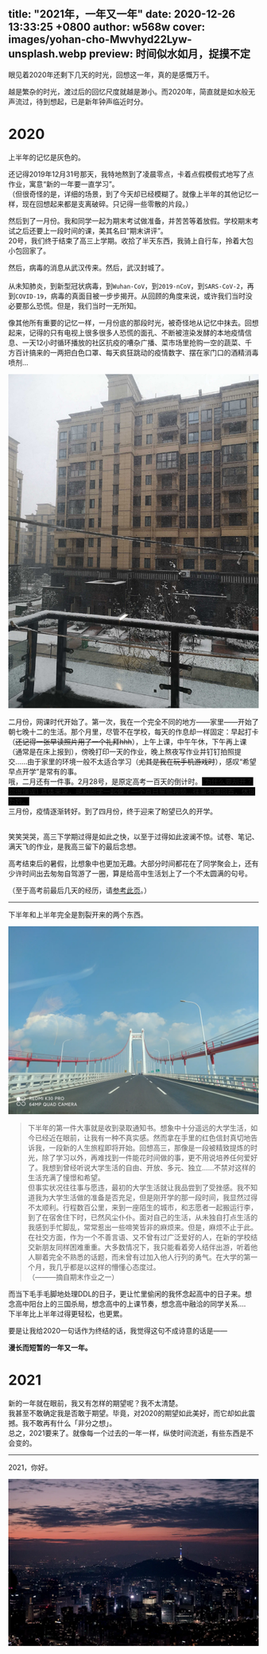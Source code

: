 title: "2021年，一年又一年"
date: 2020-12-26 13:33:25 +0800
author: w568w
cover: images/yohan-cho-Mwvhyd22Lyw-unsplash.webp
preview: 时间似水如月，捉摸不定
---

眼见着2020年还剩下几天的时光，回想这一年，真的是感慨万千。  
  
越是繁杂的时光，渡过后的回忆尺度就越是渺小。而2020年，简直就是如水般无声流过，待到想起，已是新年钟声临近时分。  

# 2020 
上半年的记忆是灰色的。  
  
还记得2019年12月31号那天，我特地熬到了凌晨零点，卡着点假模假式地写了点作业，寓意“新的一年要一直学习”。  
（但很奇怪的是，详细的场景，到了今天却已经模糊了。就像上半年的其他记忆一样，现在回想起来都是支离破碎。只记得一些零散的片段。）  
  
  
然后到了一月份。我和同学一起为期末考试做准备，并苦苦等着放假。学校期末考试之后还要上一段时间的课，美其名曰“期末讲评”。  
20号，我们终于结束了高三上学期。收拾了半天东西，我骑上自行车，拎着大包小包回家了。  
  
然后，病毒的消息从武汉传来。然后，武汉封城了。  
</br>
从未知肺炎，到新型冠状病毒，到`Wuhan-CoV`，到`2019-nCoV`，到`SARS-CoV-2`，再到`COVID-19`，病毒的真面目被一步步揭开。从回顾的角度来说，或许我们当时没必要那么恐慌。但是，我们当时一无所知。  
  
像其他所有重要的记忆一样，一月份底的那段时光，被奇怪地从记忆中抹去。回想起来，记得的只有电视上很多很多人恐慌的面孔、不断被渲染发酵的本地疫情信息、一天12小时循环播放的社区抗疫的嘈杂广播、菜市场里抢购一空的蔬菜、千方百计搞来的一两把白色口罩、每天疯狂跳动的疫情数字、摆在家门口的酒精消毒喷剂...  
  
![2020年2月15日，摄于家中](images/winter-house.jpg)

二月份，网课时代开始了。第一次，我在一个完全不同的地方——家里——开始了朝七晚十二的生活。那个月里，尽管不在学校，每天的作息却一样固定：早起打卡（~~还记得一张早读照片用了一个礼拜hhh~~），上午上课，中午午休，下午再上课（通常是在床上报到），傍晚打印一天的作业，晚上熬夜写作业并钉钉拍照提交......由于家里的环境一般不太适合学习（~~尤其是我在玩手机游戏时~~），感叹“希望早点开学”是常有的事。  
哦，二月还有一件事。2月28号，是原定高考一百天的倒计时。<span style="background-color:black">(为什么要刮开？你很懂诶) 具体来说，是和同学一起做了一个百日誓师视频...往事不堪回首，休提为妙。</span>   
三月份，疫情逐渐转好。到了四月份，终于迎来了盼望已久的开学。   
</br>

笑笑哭哭，高三下学期过得是如此之快，以至于过得如此波澜不惊。试卷、笔记、满天飞的作业，是我高三留下的最后念想。  

高考结束后的暑假，比想象中也更加无趣。大部分时间都花在了同学聚会上，还有少许时间出去匆匆自驾游了一圈，算是给高中生活划上了一个不太圆满的句号。  
    
（至于高考前最后几天的经历，请[参考此页](before-ncee.html)。）

---

下半年和上半年完全是割裂开来的两个东西。    
  
![自驾前往上海途中，摄于马鞍山长江大桥](images/bridge.webp)   

> 	下半年的第一件大事就是收到录取通知书。想象中十分遥远的大学生活，如今已经近在眼前，让我有一种不真实感。然而拿在手里的红色信封真切地告诉我，一段新的人生旅程即将开始。回想高三，那像是一段被精致提炼的时光，除了学习以外，再难找到一件能花时间做的事，更不用说培养任何爱好了。我想到曾经听说大学生活的自由、开放、多元、独立……不禁对这样的生活充满了憧憬和希望。  
> 但事实状况往往事与愿违，最初的大学生活就让我品尝到了受挫感。我不知道我为大学生活做的准备是否充足，但是刚开学的那一段时间，我显然过得不太顺利。行程数百公里，来到一座陌生的城市，和志愿者一起搬运行李，到了在宿舍住下时，已然风尘仆仆。面对自己的生活，从未独自打点生活的我感到手忙脚乱，常常惹出一些啼笑皆非的麻烦来。但是，麻烦不止于此。在社交方面，作为一个不善言语、又不曾有过广泛爱好的人，在新的学校结交新朋友同样困难重重。大多数情况下，我只能看着旁人结伴出游，听着他人聊着完全不熟悉的话题，而未曾有过加入他人行列的勇气。在大学的第一个月，我几乎都是以这样的懵懂心态度过。  
> （———摘自期末作业之一）

而当下毛手毛脚地处理DDL的日子，更让忙里偷闲的我怀念起高中的日子来。想念高中阳台上的三国杀局，想念高中的上课节奏，想念高中融洽的同学关系....  
下半年比上半年过得更轻松，也更累。


要是让我给2020一句话作为终结的话，我觉得这句不成诗意的话是——  
  
**漫长而短暂的一年又一年。**

# 2021
新的一年就在眼前，我又有怎样的期望呢？我不太清楚。  
我甚至不敢确定我是否敢于期望。毕竟，对2020的期望如此美好，而它却如此震撼。我不敢再有什么「非分之想」。  
总之，2021要来了。就像每一个过去的一年一样，纵使时间流逝，有些东西是不会变的。  

  ---
2021，你好。  

![Photo by Yohan Cho on Unsplash](images/yohan-cho-Mwvhyd22Lyw-unsplash.webp)